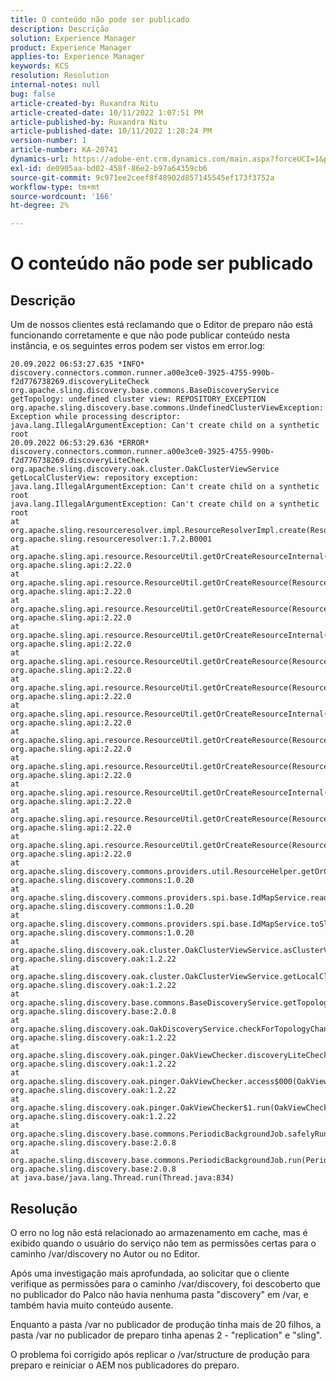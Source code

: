 ```yaml
---
title: O conteúdo não pode ser publicado
description: Descrição
solution: Experience Manager
product: Experience Manager
applies-to: Experience Manager
keywords: KCS
resolution: Resolution
internal-notes: null
bug: false
article-created-by: Ruxandra Nitu
article-created-date: 10/11/2022 1:07:51 PM
article-published-by: Ruxandra Nitu
article-published-date: 10/11/2022 1:28:24 PM
version-number: 1
article-number: KA-20741
dynamics-url: https://adobe-ent.crm.dynamics.com/main.aspx?forceUCI=1&pagetype=entityrecord&etn=knowledgearticle&id=1ad0a8b3-6549-ed11-bba2-0022480866ad
exl-id: de0905aa-bd02-458f-86e2-b97a64359cb6
source-git-commit: 9c971ee2ceef8f48902d857145545ef173f3752a
workflow-type: tm+mt
source-wordcount: '166'
ht-degree: 2%

---
```


# O conteúdo não pode ser publicado

## Descrição


Um de nossos clientes está reclamando que o Editor de preparo não está funcionando corretamente e que não pode publicar conteúdo nesta instância, e os seguintes erros podem ser vistos em error.log:




```
20.09.2022 06:53:27.635 *INFO* discovery.connectors.common.runner.a00e3ce0-3925-4755-990b-f2d776738269.discoveryLiteCheck org.apache.sling.discovery.base.commons.BaseDiscoveryService getTopology: undefined cluster view: REPOSITORY_EXCEPTION org.apache.sling.discovery.base.commons.UndefinedClusterViewException: Exception while processing descriptor: java.lang.IllegalArgumentException: Can't create child on a synthetic root
20.09.2022 06:53:29.636 *ERROR* discovery.connectors.common.runner.a00e3ce0-3925-4755-990b-f2d776738269.discoveryLiteCheck org.apache.sling.discovery.oak.cluster.OakClusterViewService getLocalClusterView: repository exception: java.lang.IllegalArgumentException: Can't create child on a synthetic root
java.lang.IllegalArgumentException: Can't create child on a synthetic root
at org.apache.sling.resourceresolver.impl.ResourceResolverImpl.create(ResourceResolverImpl.java:979) org.apache.sling.resourceresolver:1.7.2.B0001
at org.apache.sling.api.resource.ResourceUtil.getOrCreateResourceInternal(ResourceUtil.java:666) org.apache.sling.api:2.22.0
at org.apache.sling.api.resource.ResourceUtil.getOrCreateResource(ResourceUtil.java:603) org.apache.sling.api:2.22.0
at org.apache.sling.api.resource.ResourceUtil.getOrCreateResource(ResourceUtil.java:571) org.apache.sling.api:2.22.0
at org.apache.sling.api.resource.ResourceUtil.getOrCreateResourceInternal(ResourceUtil.java:654) org.apache.sling.api:2.22.0
at org.apache.sling.api.resource.ResourceUtil.getOrCreateResource(ResourceUtil.java:603) org.apache.sling.api:2.22.0
at org.apache.sling.api.resource.ResourceUtil.getOrCreateResource(ResourceUtil.java:571) org.apache.sling.api:2.22.0
at org.apache.sling.api.resource.ResourceUtil.getOrCreateResourceInternal(ResourceUtil.java:654) org.apache.sling.api:2.22.0
at org.apache.sling.api.resource.ResourceUtil.getOrCreateResource(ResourceUtil.java:603) org.apache.sling.api:2.22.0
at org.apache.sling.api.resource.ResourceUtil.getOrCreateResource(ResourceUtil.java:571) org.apache.sling.api:2.22.0
at org.apache.sling.api.resource.ResourceUtil.getOrCreateResourceInternal(ResourceUtil.java:654) org.apache.sling.api:2.22.0
at org.apache.sling.api.resource.ResourceUtil.getOrCreateResource(ResourceUtil.java:603) org.apache.sling.api:2.22.0
at org.apache.sling.api.resource.ResourceUtil.getOrCreateResource(ResourceUtil.java:571) org.apache.sling.api:2.22.0
at org.apache.sling.discovery.commons.providers.util.ResourceHelper.getOrCreateResource(ResourceHelper.java:45) org.apache.sling.discovery.commons:1.0.20
at org.apache.sling.discovery.commons.providers.spi.base.IdMapService.readIdMap(IdMapService.java:302) org.apache.sling.discovery.commons:1.0.20
at org.apache.sling.discovery.commons.providers.spi.base.IdMapService.toSlingId(IdMapService.java:280) org.apache.sling.discovery.commons:1.0.20
at org.apache.sling.discovery.oak.cluster.OakClusterViewService.asClusterView(OakClusterViewService.java:174) org.apache.sling.discovery.oak:1.2.22
at org.apache.sling.discovery.oak.cluster.OakClusterViewService.getLocalClusterView(OakClusterViewService.java:120) org.apache.sling.discovery.oak:1.2.22
at org.apache.sling.discovery.base.commons.BaseDiscoveryService.getTopology(BaseDiscoveryService.java:77) org.apache.sling.discovery.base:2.0.8
at org.apache.sling.discovery.oak.OakDiscoveryService.checkForTopologyChange(OakDiscoveryService.java:660) org.apache.sling.discovery.oak:1.2.22
at org.apache.sling.discovery.oak.pinger.OakViewChecker.discoveryLiteCheck(OakViewChecker.java:217) org.apache.sling.discovery.oak:1.2.22
at org.apache.sling.discovery.oak.pinger.OakViewChecker.access$000(OakViewChecker.java:62) org.apache.sling.discovery.oak:1.2.22
at org.apache.sling.discovery.oak.pinger.OakViewChecker$1.run(OakViewChecker.java:193) org.apache.sling.discovery.oak:1.2.22
at org.apache.sling.discovery.base.commons.PeriodicBackgroundJob.safelyRun(PeriodicBackgroundJob.java:86) org.apache.sling.discovery.base:2.0.8
at org.apache.sling.discovery.base.commons.PeriodicBackgroundJob.run(PeriodicBackgroundJob.java:77) org.apache.sling.discovery.base:2.0.8
at java.base/java.lang.Thread.run(Thread.java:834)
```



## Resolução


O erro no log não está relacionado ao armazenamento em cache, mas é exibido quando o usuário do serviço não tem as permissões certas para o caminho /var/discovery no Autor ou no Editor.

Após uma investigação mais aprofundada, ao solicitar que o cliente verifique as permissões para o caminho /var/discovery, foi descoberto que no publicador do Palco não havia nenhuma pasta &quot;discovery&quot; em /var, e também havia muito conteúdo ausente.

Enquanto a pasta /var no publicador de produção tinha mais de 20 filhos, a pasta /var no publicador de preparo tinha apenas 2 - &quot;replication&quot; e &quot;sling&quot;.

O problema foi corrigido após replicar o /var/structure de produção para preparo e reiniciar o AEM nos publicadores do preparo.
